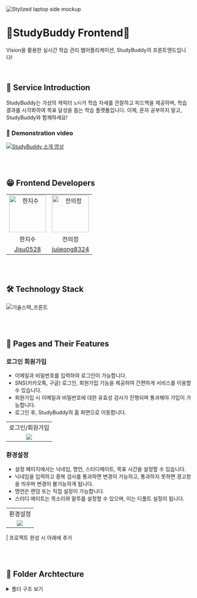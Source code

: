 ![Stylized laptop side mockup](https://github.com/user-attachments/assets/b64e834b-dae0-43f0-9c2e-b42139c6b804)
# 🐣StudyBuddy Frontend🐣
Vision을 활용한 실시간 학습 관리 웹어플리케이션, StudyBuddy의 프론트엔드입니다!

<br>

## 🔎 Service Introduction
StudyBuddy는 가상의 캐릭터 `노티`가 학습 자세를 관찰하고 피드백을 제공하며, 학습 결과를 시각화하여 목표 달성을 돕는 학습 플랫폼입니다.
이제, 혼자 공부하지 말고, StudyBuddy와 함께하세요!
### 🎥 Demonstration video
[![StudyBuddy 소개 영상](https://github.com/user-attachments/assets/8a6c9c70-004c-4e74-9f5e-1d58c37a0141)
](https://youtu.be/QcWG6GFLRQc)

<br><br>

## 😁 Frontend Developers
<table>
  <tbody>
    <tr>
      <td align="center"><img src="https://github.com/user-attachments/assets/558fe1f1-15de-436b-971c-a0d8d44ee371"width="100px;" alt="한지수"/></td>
      <td align="center"><img src="https://github.com/user-attachments/assets/57b38a95-4dbf-4a95-89b5-8dea210157ac" width="100px;" alt="전의정"/></td>
    <tr/>
    <tr>
        <td align="center">한지수</td><td align="center">전의정</td>
    </tr>
    <tr>
        <td align="center"><a href="https://github.com/Jisu0528">Jisu0528</a></td>
        <td align="center"><a href="https://github.com/juijeong8324">juijeong8324</a></td>
    </tr>
  </tbody>
</table>

<br><br>

## 🛠️ Technology Stack
![기술스택_프론트](https://github.com/user-attachments/assets/fa2aaf97-e967-42ab-857d-867e5850a531)

<br><br>

## 📌 Pages and Their Features
### 로그인 회원가입
- 이메일과 비밀번호를 입력하여 로그인이 가능합니다.
- SNS(카카오톡, 구글) 로그인, 회원가입 기능을 제공하여 간편하게 서비스를 이용할 수 있습니다.
- 회원가입 시 이메일과 비밀번호에 대한 유효성 검사가 진행되며 통과해야 가입이 가능합니다.
- 로그인 후, StudyBuddy의 홈 화면으로 이동합니다.
<table>
  <tbody>
    <tr>
      <td align="center">로그인/회원가입</td>
    <tr/>
    <tr>
        <td align="center"><img src ="https://github.com/user-attachments/assets/e824ee13-ce56-4914-8840-43dbc05a5ddf"</td>
    </tr>
  </tbody>
</table>

### 환경설정
- 설정 페이지에서는 닉네임, 명언, 스터디메이트, 목표 시간을 설정할 수 있습니다.
- 닉네임을 입력하고 중복 검사를 통과하면 변경이 가능하고, 통과하지 못하면 경고창을 띄우며 변경이 불가능하게 됩니다.
- 명언은 랜덤 또는 직접 설정이 가능합니다.
- 스터디 메이트는 목소리와 말투를 설정할 수 있으며, 이는 디폴트 설정이 됩니다.
<table>
  <tbody>
    <tr>
      <td align="center">환경설정</td>
    <tr/>
    <tr>
        <td align="center"><img src ="https://github.com/user-attachments/assets/3c493913-a7b9-4f4e-8ac7-29449bdd1bdf" /></td>
    </tr>
  </tbody>
</table>

| 프로젝트 완성 시 아래에 추가

<br><br>

## 📂 Folder Archtecture
<details>
  <summary>폴더 구조 보기</summary>

  ```plaintext
📦 Front-end
 ├─ 📂public
 │  ├─ 📜favicon.ico
 │  ├─ 📜index.html
 │  ├─ 📜manifest.json
 │  └─ 📜robots.txt
 ├─ 📂src
 │  ├─ 📂api
 │  │  ├─ 📜auth.ts
 │  │  ├─ 📜index.ts
 │  │  └─ 📜user.ts
 │  ├─ 📂assets
 │  │  ├─ 📂audio
 │  │  │  ├─ 📜voice1.mp3
 │  │  │  ├─ 📜whitenoise.mp3
 │  │  │  └─ ...
 │  │  ├─ 📂fonts
 │  │  │  ├─ 📜InterBold.ttf
 │  │  │  ├─ 📜InterExtraBold.ttf
 │  │  │  └─ ...
 │  │  ├─ 📂images
 │  │  │  ├─ 📜account.png
 │  │  │  ├─ 📜arrow_right.png
 │  │  │  └─ ...
 │  │  └─ 📜Search_light.svg
 │  ├─ 📂components
 │  │  ├─ 📂account
 │  │  │  ├─ 📜GoogleButton.tsx
 │  │  │  ├─ 📜Join.tsx
 │  │  │  └─ ...
 │  │  ├─ 📂calendar
 │  │  │  ├─ 📜CalendarContext.tsx
 │  │  │  ├─ 📜Day.tsx
 │  │  │  └─ ...
 │  │  ├─ 📂common
 │  │  │  ├─ 📂Icons
 │  │  │  │  ├─ 📜CheckIcon.tsx
 │  │  │  │  └─ 📜SearchIcon.tsx
 │  │  │  ├─ 📂Layout
 │  │  │  │  ├─ 📜Footer.tsx
 │  │  │  │  ├─ 📜GenerateLayout.tsx
 │  │  │  │  └─ 📜MainLayout.tsx
 │  │  │  ├─ 📜AlertModal.tsx
 │  │  │  ├─ 📜Button.tsx
 │  │  │  └─ ...
 │  │  └─ ...
 │  ├─ 📂shared
 │  │  ├─ 📜Header.tsx
 │  │  ├─ 📜Router.tsx
 │  │  └─ Sidebar.tsx
 │  ├─ 📂pages
 │  │  ├─ 📜Account.tsx
 │  │  ├─ 📜Calender.tsx
 │  │  ├─ 📜Group.tsx
 │  │  ├─ 📜GroupGenerate.tsx
 │  │  ├─ 📜GroupMain.tsx
 │  │  └─ ...
 │  ├─ 📂styles
 │  │  ├─ 📜font.css
 │  │  ├─ 📜GlobalStyle.tsx
 │  │  └─ ...
 │  ├─ 📜App.tsx
 │  └─ 📜index.tsx
 ├─ 📜.env
 ├─ 📜.gitignore
 ├─ 📜package-lock.json
 ├─ 📜package.json
 ├─ 📜README.md
 └─ 📜tsconfig.json
